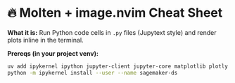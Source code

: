 # 🔥 Molten + image.nvim Cheat Sheet

**What it is:** Run Python code cells in `.py` files (Jupytext style) and render plots inline in the terminal.

**Prereqs (in your project venv):**
```bash
uv add ipykernel ipython jupyter-client jupyter-core matplotlib plotly
python -m ipykernel install --user --name sagemaker-ds

